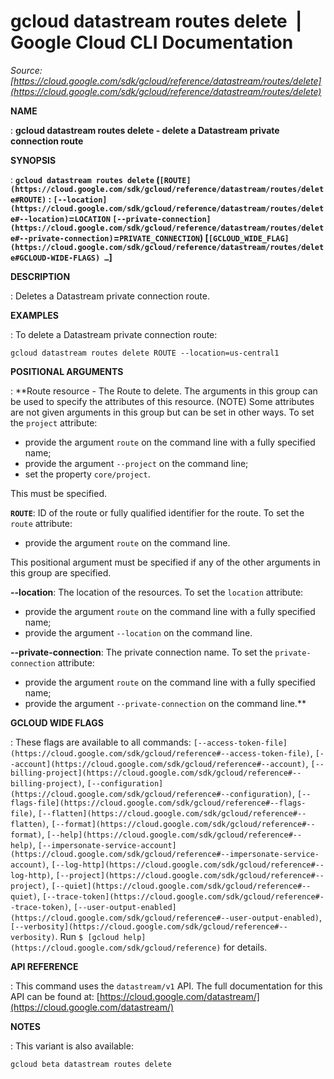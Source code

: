 # gcloud datastream routes delete  |  Google Cloud CLI Documentation

*Source: [https://cloud.google.com/sdk/gcloud/reference/datastream/routes/delete](https://cloud.google.com/sdk/gcloud/reference/datastream/routes/delete)*

**NAME**

: **gcloud datastream routes delete - delete a Datastream private connection route**

**SYNOPSIS**

: **`gcloud datastream routes delete` (`[ROUTE](https://cloud.google.com/sdk/gcloud/reference/datastream/routes/delete#ROUTE)` : `[--location](https://cloud.google.com/sdk/gcloud/reference/datastream/routes/delete#--location)`=`LOCATION` `[--private-connection](https://cloud.google.com/sdk/gcloud/reference/datastream/routes/delete#--private-connection)`=`PRIVATE_CONNECTION`) [`[GCLOUD_WIDE_FLAG](https://cloud.google.com/sdk/gcloud/reference/datastream/routes/delete#GCLOUD-WIDE-FLAGS) …`]**

**DESCRIPTION**

: Deletes a Datastream private connection route.

**EXAMPLES**

: To delete a Datastream private connection route:

```
gcloud datastream routes delete ROUTE --location=us-central1
```

**POSITIONAL ARGUMENTS**

: **Route resource - The Route to delete. The arguments in this group can be used to
specify the attributes of this resource. (NOTE) Some attributes are not given
arguments in this group but can be set in other ways.
To set the `project` attribute:

- provide the argument `route` on the command line with a fully
specified name;
- provide the argument `--project` on the command line;
- set the property `core/project`.

This must be specified.

**`ROUTE`**:
ID of the route or fully qualified identifier for the route.
To set the `route` attribute:

- provide the argument `route` on the command line.

This positional argument must be specified if any of the other arguments in this
group are specified.

**--location**:
The location of the resources.
To set the `location` attribute:

- provide the argument `route` on the command line with a fully
specified name;
- provide the argument `--location` on the command line.

**--private-connection**:
The private connection name.
To set the `private-connection` attribute:

- provide the argument `route` on the command line with a fully
specified name;
- provide the argument `--private-connection` on the command line.**

**GCLOUD WIDE FLAGS**

: These flags are available to all commands: `[--access-token-file](https://cloud.google.com/sdk/gcloud/reference#--access-token-file)`,
`[--account](https://cloud.google.com/sdk/gcloud/reference#--account)`, `[--billing-project](https://cloud.google.com/sdk/gcloud/reference#--billing-project)`,
`[--configuration](https://cloud.google.com/sdk/gcloud/reference#--configuration)`,
`[--flags-file](https://cloud.google.com/sdk/gcloud/reference#--flags-file)`,
`[--flatten](https://cloud.google.com/sdk/gcloud/reference#--flatten)`, `[--format](https://cloud.google.com/sdk/gcloud/reference#--format)`, `[--help](https://cloud.google.com/sdk/gcloud/reference#--help)`, `[--impersonate-service-account](https://cloud.google.com/sdk/gcloud/reference#--impersonate-service-account)`,
`[--log-http](https://cloud.google.com/sdk/gcloud/reference#--log-http)`,
`[--project](https://cloud.google.com/sdk/gcloud/reference#--project)`, `[--quiet](https://cloud.google.com/sdk/gcloud/reference#--quiet)`, `[--trace-token](https://cloud.google.com/sdk/gcloud/reference#--trace-token)`, `[--user-output-enabled](https://cloud.google.com/sdk/gcloud/reference#--user-output-enabled)`,
`[--verbosity](https://cloud.google.com/sdk/gcloud/reference#--verbosity)`.
Run `$ [gcloud help](https://cloud.google.com/sdk/gcloud/reference)` for details.

**API REFERENCE**

: This command uses the `datastream/v1` API. The full documentation for
this API can be found at: [https://cloud.google.com/datastream/](https://cloud.google.com/datastream/)

**NOTES**

: This variant is also available:

```
gcloud beta datastream routes delete
```